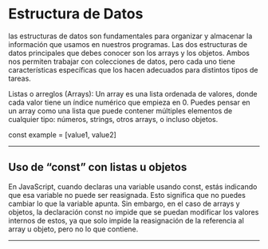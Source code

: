 
# Estructura de Datos
las estructuras de datos son fundamentales para organizar y almacenar la información que usamos en nuestros programas. Las dos estructuras de datos principales que debes conocer son los arrays y los objetos. Ambos nos permiten trabajar con colecciones de datos, pero cada uno tiene características específicas que los hacen adecuados para distintos tipos de tareas.

Listas o arreglos (Arrays): Un array es una lista ordenada de valores, donde cada valor tiene un índice numérico que empieza en 0. Puedes pensar en un array como una lista que puede contener múltiples elementos de cualquier tipo: números, strings, otros arrays, o incluso objetos.

const example = [value1, value2]

---

## Uso de “const” con listas u objetos

En JavaScript, cuando declaras una variable usando const, estás indicando que esa variable no puede ser reasignada. Esto significa que no puedes cambiar lo que la variable apunta. Sin embargo, en el caso de arrays y objetos, la declaración const no impide que se puedan modificar los valores internos de estos, ya que solo impide la reasignación de la referencia al array u objeto, pero no lo que contiene.

---